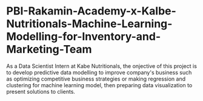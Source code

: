 # PBI-Rakamin-Academy-x-Kalbe-Nutritionals-Machine-Learning-Modelling-for-Inventory-and-Marketing-Team
As a Data Scientist Intern at Kabe Nutritionals, the onjective of this project is to develop predictive data modelling to improve company's business such as optimizing competitive business strategies or making regression and clustering for machine learning model, then preparing data visualization to present solutions to clients.
